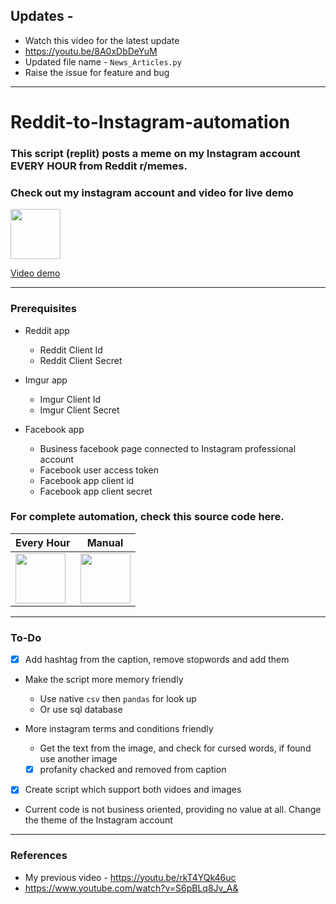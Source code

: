 ## Updates - 
- Watch this video for the latest update
- https://youtu.be/8A0xDbDeYuM
- Updated file name - `News_Articles.py`
- Raise the issue for feature and bug
---
# Reddit-to-Instagram-automation

### This script (replit) posts a meme on my Instagram account EVERY HOUR from Reddit r/memes. 

### Check out my instagram account and video for live demo

[<img src="https://i.imgur.com/pb74Top.png" width="80"/>](https://www.instagram.com/reddit.memes.top/)

[Video demo](https://www.linkedin.com/posts/aditya-rajgor_python-automation-instagram-activity-6924229896860762112-Bm3y?utm_source=linkedin_share&utm_medium=member_desktop_web)
<hr>

### Prerequisites
- Reddit app 
   - Reddit Client Id
   - Reddit Client Secret
   
- Imgur app
   - Imgur Client Id
   - Imgur Client Secret

- Facebook app
  - Business facebook page connected to Instagram professional account
  - Facebook user access token
  - Facebook app client id
  - Facebook app client secret

### For complete automation, check this source code here. 
Every Hour | Manual
| --- | --- |
|[<img src="https://i.imgur.com/ixXsNZ8.png" width="80"/>](https://replit.com/@AdityaRajgor/RedditMemesSource)|[<img src="https://i.imgur.com/ixXsNZ8.png" width="80"/>](https://replit.com/@AdityaRajgor/LoopOfficial)|

---
### To-Do
- [x] Add hashtag from the caption, remove stopwords and add them

- Make the script more memory friendly
   - Use native `csv` then `pandas` for look up
   - Or use sql database

- More instagram terms and conditions friendly
   - Get the text from the image, and check for cursed words, if found use another image
   - [x] profanity chacked and removed from caption

-  [x] Create script which support both vidoes and images

- Current code is not business oriented, providing no value at all. Change the theme of the Instagram account 
 
---
### References
- My previous video - https://youtu.be/rkT4YQk46uc
- https://www.youtube.com/watch?v=S6pBLq8Jv_A&
